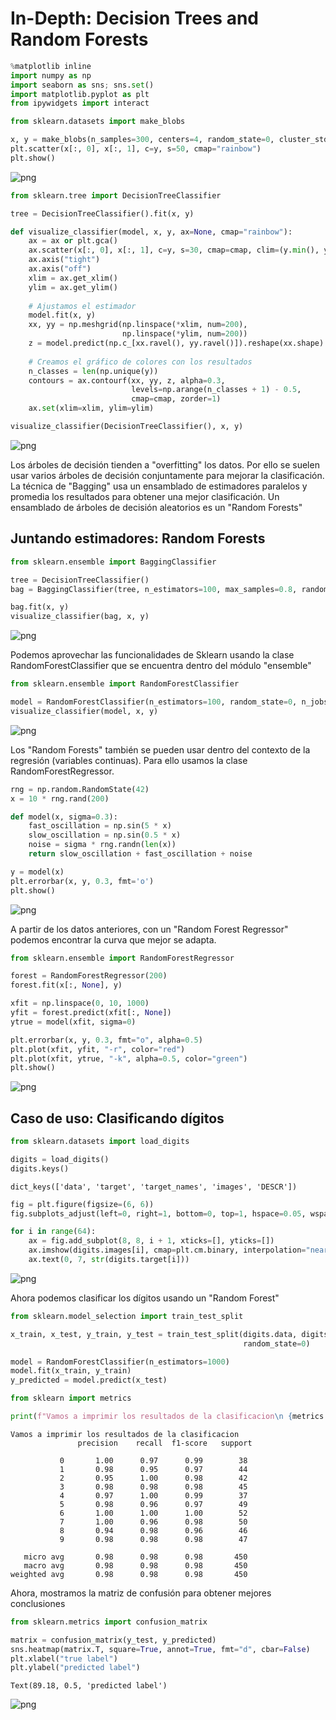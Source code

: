 
# In-Depth: Decision Trees and Random Forests


```python
%matplotlib inline
import numpy as np
import seaborn as sns; sns.set()
import matplotlib.pyplot as plt
from ipywidgets import interact

```


```python
from sklearn.datasets import make_blobs

x, y = make_blobs(n_samples=300, centers=4, random_state=0, cluster_std=1.0)
plt.scatter(x[:, 0], x[:, 1], c=y, s=50, cmap="rainbow")
plt.show()
```


![png](images/output_2_0.png)



```python
from sklearn.tree import DecisionTreeClassifier

tree = DecisionTreeClassifier().fit(x, y)
```


```python
def visualize_classifier(model, x, y, ax=None, cmap="rainbow"):
    ax = ax or plt.gca()
    ax.scatter(x[:, 0], x[:, 1], c=y, s=30, cmap=cmap, clim=(y.min(), y.max()), zorder=3)
    ax.axis("tight")
    ax.axis("off")
    xlim = ax.get_xlim()
    ylim = ax.get_ylim()
    
    # Ajustamos el estimador
    model.fit(x, y)
    xx, yy = np.meshgrid(np.linspace(*xlim, num=200), 
                         np.linspace(*ylim, num=200))
    z = model.predict(np.c_[xx.ravel(), yy.ravel()]).reshape(xx.shape)
    
    # Creamos el gráfico de colores con los resultados
    n_classes = len(np.unique(y))
    contours = ax.contourf(xx, yy, z, alpha=0.3, 
                           levels=np.arange(n_classes + 1) - 0.5,
                           cmap=cmap, zorder=1)
    ax.set(xlim=xlim, ylim=ylim)
```


```python
visualize_classifier(DecisionTreeClassifier(), x, y)
```


![png](images/output_5_0.png)


Los árboles de decisión tienden a "overfitting" los datos. Por ello se suelen usar varios árboles
de decisión conjuntamente para mejorar la clasificación.
La técnica de "Bagging" usa un ensamblado de estimadores paralelos y promedia los resultados para obtener
una mejor clasificación. Un ensamblado de árboles de decisión aleatorios es un "Random Forests"

## Juntando estimadores: Random Forests


```python
from sklearn.ensemble import BaggingClassifier

tree = DecisionTreeClassifier()
bag = BaggingClassifier(tree, n_estimators=100, max_samples=0.8, random_state=1)

bag.fit(x, y)
visualize_classifier(bag, x, y)
```


![png](images/output_8_0.png)


Podemos aprovechar las funcionalidades de Sklearn usando la clase RandomForestClassifier 
que se encuentra dentro del módulo "ensemble"


```python
from sklearn.ensemble import RandomForestClassifier

model = RandomForestClassifier(n_estimators=100, random_state=0, n_jobs=50)
visualize_classifier(model, x, y)
```


![png](images/output_10_0.png)


Los "Random Forests" también se pueden usar dentro del contexto de la regresión (variables continuas). 
Para ello usamos la clase RandomForestRegressor.


```python
rng = np.random.RandomState(42)
x = 10 * rng.rand(200)

def model(x, sigma=0.3):
    fast_oscillation = np.sin(5 * x)
    slow_oscillation = np.sin(0.5 * x)
    noise = sigma * rng.randn(len(x))
    return slow_oscillation + fast_oscillation + noise

y = model(x)
plt.errorbar(x, y, 0.3, fmt='o')
plt.show()
```


![png](images/output_12_0.png)


A partir de los datos anteriores, con un "Random Forest Regressor" podemos encontrar la curva que mejor se adapta.


```python
from sklearn.ensemble import RandomForestRegressor

forest = RandomForestRegressor(200)
forest.fit(x[:, None], y)

xfit = np.linspace(0, 10, 1000)
yfit = forest.predict(xfit[:, None])
ytrue = model(xfit, sigma=0)

plt.errorbar(x, y, 0.3, fmt="o", alpha=0.5)
plt.plot(xfit, yfit, "-r", color="red")
plt.plot(xfit, ytrue, "-k", alpha=0.5, color="green")
plt.show()
```


![png](images/output_14_0.png)


## Caso de uso: Clasificando dígitos


```python
from sklearn.datasets import load_digits

digits = load_digits()
digits.keys()
```




    dict_keys(['data', 'target', 'target_names', 'images', 'DESCR'])




```python
fig = plt.figure(figsize=(6, 6))
fig.subplots_adjust(left=0, right=1, bottom=0, top=1, hspace=0.05, wspace=0.05)

for i in range(64):
    ax = fig.add_subplot(8, 8, i + 1, xticks=[], yticks=[])
    ax.imshow(digits.images[i], cmap=plt.cm.binary, interpolation="nearest")
    ax.text(0, 7, str(digits.target[i]))
```


![png](images/output_17_0.png)


Ahora podemos clasificar los dígitos usando un "Random Forest"


```python
from sklearn.model_selection import train_test_split

x_train, x_test, y_train, y_test = train_test_split(digits.data, digits.target,
                                                    random_state=0)

model = RandomForestClassifier(n_estimators=1000)
model.fit(x_train, y_train)
y_predicted = model.predict(x_test)
```


```python
from sklearn import metrics

print(f"Vamos a imprimir los resultados de la clasificacion\n {metrics.classification_report(y_predicted, y_test)}")
```

    Vamos a imprimir los resultados de la clasificacion
                   precision    recall  f1-score   support
    
               0       1.00      0.97      0.99        38
               1       0.98      0.95      0.97        44
               2       0.95      1.00      0.98        42
               3       0.98      0.98      0.98        45
               4       0.97      1.00      0.99        37
               5       0.98      0.96      0.97        49
               6       1.00      1.00      1.00        52
               7       1.00      0.96      0.98        50
               8       0.94      0.98      0.96        46
               9       0.98      0.98      0.98        47
    
       micro avg       0.98      0.98      0.98       450
       macro avg       0.98      0.98      0.98       450
    weighted avg       0.98      0.98      0.98       450
    


Ahora, mostramos la matriz de confusión para obtener mejores conclusiones


```python
from sklearn.metrics import confusion_matrix

matrix = confusion_matrix(y_test, y_predicted)
sns.heatmap(matrix.T, square=True, annot=True, fmt="d", cbar=False)
plt.xlabel("true label")
plt.ylabel("predicted label")
```




    Text(89.18, 0.5, 'predicted label')




![png](images/output_22_1.png)

